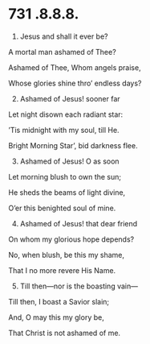 # 731 .8.8.8.

1.  Jesus and shall it ever be?

A mortal man ashamed of Thee?

Ashamed of Thee, Whom angels praise,

Whose glories shine thro’ endless days?

2.  Ashamed of Jesus! sooner far

Let night disown each radiant star:

’Tis midnight with my soul, till He.

Bright Morning Star’, bid darkness flee.

3.  Ashamed of Jesus! O as soon

Let morning blush to own the sun;

He sheds the beams of light divine,

O’er this benighted soul of mine.

4.  Ashamed of Jesus! that dear friend

On whom my glorious hope depends?

No, when blush, be this my shame,

That I no more revere His Name.

5.  Till then—nor is the boasting vain—

Till then, I boast a Savior slain;

And, O may this my glory be,

That Christ is not ashamed of me.


